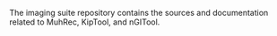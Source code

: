 The imaging suite repository contains the sources and documentation related to MuhRec, KipTool, and nGITool.


